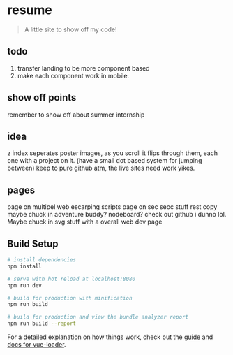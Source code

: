 # resume

> A little site to show off my code!

## todo

1. transfer landing to be more component based
2. make each component work in mobile.

## show off points

remember to show off about summer internship

## idea

z index seperates poster images, as you scroll it flips through them, each one with a project on it.
(have a small dot based system for jumping between)
keep to pure github atm, the live sites need work yikes.

## pages

page on multipel web escarping scripts
page on sec seoc stuff
rest copy
maybe chuck in adventure buddy?
nodeboard?
check out github i dunno lol. Maybe chuck in svg stuff with a overall web dev page

## Build Setup

``` bash
# install dependencies
npm install

# serve with hot reload at localhost:8080
npm run dev

# build for production with minification
npm run build

# build for production and view the bundle analyzer report
npm run build --report
```

For a detailed explanation on how things work, check out the [guide](http://vuejs-templates.github.io/webpack/) and [docs for vue-loader](http://vuejs.github.io/vue-loader).
